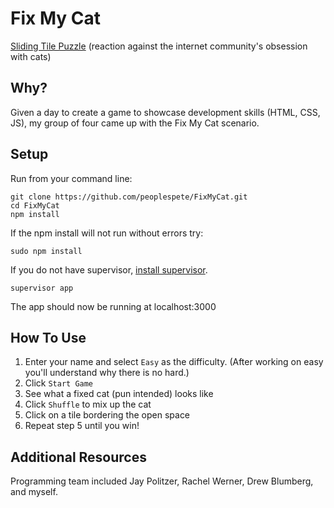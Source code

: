 Fix My Cat
==================

[Sliding Tile Puzzle](http://en.wikipedia.org/wiki/Sliding_puzzle) (reaction against the internet community's obsession with cats)

Why?
-----------
Given a day to create a game to showcase development skills (HTML, CSS, JS), my group of four came up with the Fix My Cat scenario.

Setup
------
Run from your command line:
```
git clone https://github.com/peoplespete/FixMyCat.git
cd FixMyCat
npm install
```
If the npm install will not run without errors try:
```
sudo npm install
```
If you do not have supervisor, [install supervisor](https://github.com/isaacs/node-supervisor).
```
supervisor app
```
The app should now be running at localhost:3000

How To Use
-----------

1. Enter your name and select `Easy` as the difficulty. (After working on easy you'll understand why there is no hard.)
2. Click `Start Game`
3. See what a fixed cat (pun intended) looks like
4. Click `Shuffle` to mix up the cat
5. Click on a tile bordering the open space
6. Repeat step 5 until you win!


Additional Resources
--------------------
Programming team included Jay Politzer, Rachel Werner, Drew Blumberg, and myself.